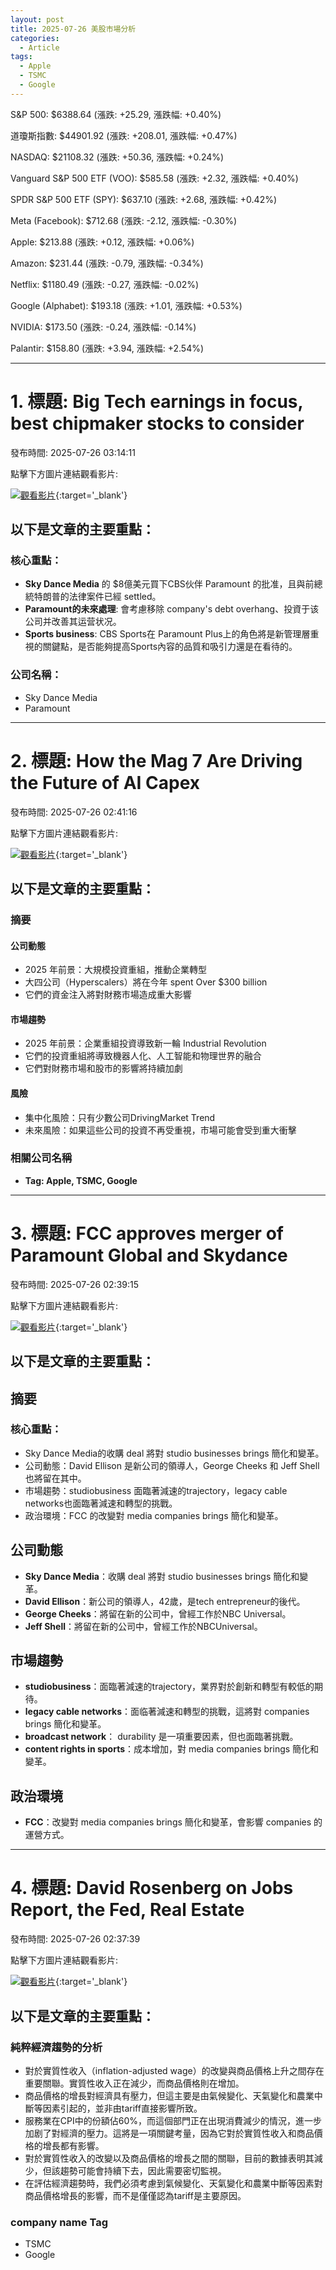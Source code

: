 ```yaml
---
layout: post
title: 2025-07-26 美股市場分析
categories:
  - Article
tags:
  - Apple
  - TSMC
  - Google
---
```



S&P 500: $6388.64 (漲跌: +25.29, 漲跌幅: +0.40%)


道瓊斯指數: $44901.92 (漲跌: +208.01, 漲跌幅: +0.47%)


NASDAQ: $21108.32 (漲跌: +50.36, 漲跌幅: +0.24%)


Vanguard S&P 500 ETF (VOO): $585.58 (漲跌: +2.32, 漲跌幅: +0.40%)


SPDR S&P 500 ETF (SPY): $637.10 (漲跌: +2.68, 漲跌幅: +0.42%)


Meta (Facebook): $712.68 (漲跌: -2.12, 漲跌幅: -0.30%)


Apple: $213.88 (漲跌: +0.12, 漲跌幅: +0.06%)


Amazon: $231.44 (漲跌: -0.79, 漲跌幅: -0.34%)


Netflix: $1180.49 (漲跌: -0.27, 漲跌幅: -0.02%)


Google (Alphabet): $193.18 (漲跌: +1.01, 漲跌幅: +0.53%)


NVIDIA: $173.50 (漲跌: -0.24, 漲跌幅: -0.14%)


Palantir: $158.80 (漲跌: +3.94, 漲跌幅: +2.54%)



---
# 1. 標題: Big Tech earnings in focus, best chipmaker stocks to consider
發布時間: 2025-07-26 03:14:11

點擊下方圖片連結觀看影片:

 [![觀看影片](https://i.ytimg.com/vi/it4rhAbe7iE/sddefault.jpg)](https://www.youtube.com/watch?v=it4rhAbe7iE){:target='_blank'}

## 以下是文章的主要重點：

### 核心重點：

* **Sky Dance Media** 的 $8億美元買下CBS伙伴 Paramount 的批准，且與前總統特朗普的法律案件已經 settled。
* **Paramount的未來處理**: 會考慮移除 company's debt overhang、投資于该公司并改善其运营状况。
* **Sports business**: CBS Sports在 Paramount Plus上的角色將是新管理層重視的關鍵點，是否能夠提高Sports內容的品質和吸引力還是在看待的。

### 公司名稱：

* Sky Dance Media
* Paramount

---
# 2. 標題: How the Mag 7 Are Driving the Future of AI Capex
發布時間: 2025-07-26 02:41:16

點擊下方圖片連結觀看影片:

 [![觀看影片](https://i.ytimg.com/vi/P78PTn6plok/sddefault.jpg)](https://www.youtube.com/watch?v=P78PTn6plok){:target='_blank'}

## 以下是文章的主要重點：

### **摘要**

#### **公司動態**

* 2025 年前景：大規模投資重組，推動企業轉型
* 大四公司（Hyperscalers）將在今年 spent Over $300 billion
* 它們的資金注入將對財務市場造成重大影響

#### **市場趨勢**

* 2025 年前景：企業重組投資導致新一輪 Industrial Revolution
* 它們的投資重組將導致機器人化、人工智能和物理世界的融合
* 它們對財務市場和股市的影響將持續加劇

#### **風險**

* 集中化風險：只有少數公司DrivingMarket Trend
* 未來風險：如果這些公司的投資不再受重視，市場可能會受到重大衝擊

### **相關公司名稱**

* **Tag: Apple, TSMC, Google**

---
# 3. 標題: FCC approves merger of Paramount Global and Skydance
發布時間: 2025-07-26 02:39:15

點擊下方圖片連結觀看影片:

 [![觀看影片](https://i.ytimg.com/vi/xN1O1NSkt3E/sddefault.jpg)](https://www.youtube.com/watch?v=xN1O1NSkt3E){:target='_blank'}

## 以下是文章的主要重點：

## 摘要
### 核心重點：
* Sky Dance Media的收購 deal 將對 studio businesses brings 簡化和變革。
* 公司動態：David Ellison 是新公司的領導人，George Cheeks 和 Jeff Shell 也將留在其中。
* 市場趨勢：studiobusiness 面臨著減速的trajectory，legacy cable networks也面臨著減速和轉型的挑戰。
* 政治環境：FCC 的改變對 media companies brings 簡化和變革。

## 公司動態

* **Sky Dance Media**：收購 deal 將對 studio businesses brings 簡化和變革。
* **David Ellison**：新公司的領導人，42歲，是tech entrepreneur的後代。
* **George Cheeks**：將留在新的公司中，曾經工作於NBC Universal。
* **Jeff Shell**：將留在新的公司中，曾經工作於NBCUniversal。

## 市場趨勢

* **studiobusiness**：面臨著減速的trajectory，業界對於創新和轉型有較低的期待。
* **legacy cable networks**：面临著減速和轉型的挑戰，這將對 companies brings 簡化和變革。
* **broadcast network**： durability 是一項重要因素，但也面臨著挑戰。
* **content rights in sports**：成本增加，對 media companies brings 簡化和變革。

## 政治環境

* **FCC**：改變對 media companies brings 簡化和變革，會影響 companies 的運營方式。

---
# 4. 標題: David Rosenberg on Jobs Report, the Fed, Real Estate
發布時間: 2025-07-26 02:37:39

點擊下方圖片連結觀看影片:

 [![觀看影片](https://i.ytimg.com/vi/z9_vZF5mkrU/sddefault.jpg)](https://www.youtube.com/watch?v=z9_vZF5mkrU){:target='_blank'}

## 以下是文章的主要重點：

### 純粹經濟趨勢的分析

*   對於實質性收入（inflation-adjusted wage）的改變與商品價格上升之間存在重要關聯。實質性收入正在減少，而商品價格則在增加。
*   商品價格的增長對經濟具有壓力，但這主要是由氣候變化、天氣變化和農業中斷等因素引起的，並非由tariff直接影響所致。
*   服務業在CPI中的份額佔60%，而這個部門正在出現消費減少的情況，進一步加剧了對經濟的壓力。這將是一項關鍵考量，因為它對於實質性收入和商品價格的增長都有影響。
*   對於實質性收入的改變以及商品價格的增長之間的關聯，目前的數據表明其減少，但該趨勢可能會持續下去，因此需要密切監視。
*   在評估經濟趨勢時，我們必須考慮到氣候變化、天氣變化和農業中斷等因素對商品價格增長的影響，而不是僅僅認為tariff是主要原因。

### company name Tag

*   TSMC
*   Google

